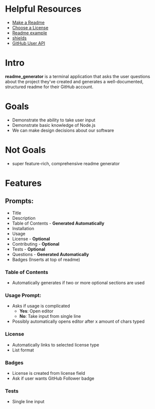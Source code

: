 # Helpful Resources
* [Make a Readme](https://www.makeareadme.com/)
* [Choose a License](https://choosealicense.com)
* [Readme example](https://upenn.bootcampcontent.com/upenn-bootcamp/upenn-phi-fsf-ft-05-2020-u-c/blob/master/01-HTML-Git-CSS/04-Supplemental/Good-README-Guide/README.md)
* [shields](https://shields.io)
* [GitHub User API](https://developer.github.com/v3/users/#get-a-user)

# Intro
**readme_generator** is a terminal application that asks the user questions about the project they've created and generates a well-documented, structured readme for their GitHub account.

# Goals
* Demonstrate the ability to take user input
* Demonstrate basic knowledge of Node.js
* We can make design decisions about our software

# Not Goals
* super feature-rich, comprehensive readme generator

# Features
## Prompts:
* Title
* Description
* Table of Contents - **Generated Automatically**
* Installation
* Usage
* License - **Optional**
* Contributing - **Optional**
* Tests - **Optional**
* Questions - **Generated Automatically**
* Badges (Inserts at top of readme)

### Table of Contents
* Automatically generates if two or more optional sections are used

### Usage Prompt:
* Asks if usage is complicated
    * **Yes**: Open editor
    * **No**: Take input from single line
* Possibly automatically opens editor after x amount of chars typed

### License
* Automatically links to selected license type
* List format

### Badges
* License is created from license field
* Ask if user wants GitHub Follower badge

### Tests
* Single line input

<!-- // 1) Define Behavior
//    - What happens when a user does this
//    - How about that?
//    - Goals
//    - Not goals
//    - User Stories
//    - Essentially: "What does finished look like?"

// 2) Constants
//    - What will never change during runtime?

// 3) Data Definitions
//    - How do we represent our goals as data?
//    - Ex: player = health: int, name: string, x: int, y: int

// 4) Create functions
//    - Define inputs and outputs
//    - Briefly state the goal of functions
//    - Write stub
//    - Write tests // Note: public facing functions (TDD: https://www.youtube.com/watch?v=EZ05e7EMOLM)
//    - Implement the function -->